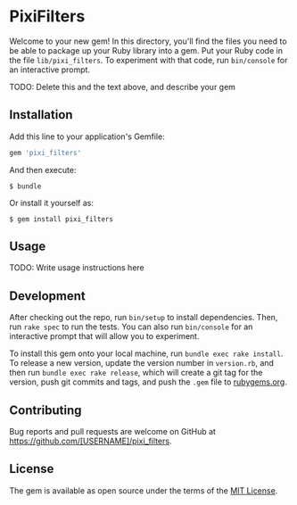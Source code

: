 # PixiFilters

Welcome to your new gem! In this directory, you'll find the files you need to be able to package up your Ruby library into a gem. Put your Ruby code in the file `lib/pixi_filters`. To experiment with that code, run `bin/console` for an interactive prompt.

TODO: Delete this and the text above, and describe your gem

## Installation

Add this line to your application's Gemfile:

```ruby
gem 'pixi_filters'
```

And then execute:

    $ bundle

Or install it yourself as:

    $ gem install pixi_filters

## Usage

TODO: Write usage instructions here

## Development

After checking out the repo, run `bin/setup` to install dependencies. Then, run `rake spec` to run the tests. You can also run `bin/console` for an interactive prompt that will allow you to experiment.

To install this gem onto your local machine, run `bundle exec rake install`. To release a new version, update the version number in `version.rb`, and then run `bundle exec rake release`, which will create a git tag for the version, push git commits and tags, and push the `.gem` file to [rubygems.org](https://rubygems.org).

## Contributing

Bug reports and pull requests are welcome on GitHub at https://github.com/[USERNAME]/pixi_filters.

## License

The gem is available as open source under the terms of the [MIT License](https://opensource.org/licenses/MIT).
